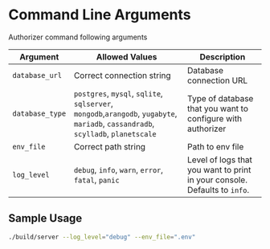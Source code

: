 # Command Line Arguments

Authorizer command following arguments

| Argument        | Allowed Values                                                                                                                    | Description                                                               |
| --------------- | --------------------------------------------------------------------------------------------------------------------------------- | ------------------------------------------------------------------------- |
| `database_url`  | Correct connection string                                                                                                         | Database connection URL                                                   |
| `database_type` | `postgres`, `mysql`, `sqlite`, `sqlserver`, `mongodb`,`arangodb`, `yugabyte`, `mariadb`, `cassandradb`, `scylladb`, `planetscale` | Type of database that you want to configure with authorizer               |
| `env_file`      | Correct path string                                                                                                               | Path to env file                                                          |
| `log_level`     | `debug`, `info`, `warn`, `error`, `fatal`, `panic`                                                                                | Level of logs that you want to print in your console. Defaults to `info`. |

## Sample Usage

```sh
./build/server --log_level="debug" --env_file=".env"
```
